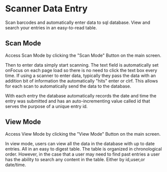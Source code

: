 # Scanner Data Entry
Scan barcodes and automatically enter data to sql database. View and search your entries in an easy-to-read table.


## Scan Mode

Access Scan Mode by clicking the "Scan Mode" Button on the main screen.

Then to enter data simply start scanning. The text field is automatically set onFocus on each page load so there is no need to click the text box every time. If using a scanner to enter data, typically they pass the data with an addition bit of information the automatically "hits" enter or clrf. This allows for each scan to automatically send the data to the database.

With each entry the database automatically records the date and time the entry was submitted and has an auto-incrementing value called id that serves the purpose of a unique entry id.


## View Mode

Access View Mode by clicking the "View Mode" Button on the main screen.

In view mode, users can view all the data in the database with up to date entries. All in an easy to digest table. The table is organized in chronological order. However, in the case that a user may need to find past entries a user has the ability to search any content in the table. Either by id,user,or date/time.
